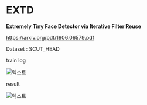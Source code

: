 # EXTD
**Extremely Tiny Face Detector via Iterative Filter Reuse**

https://arxiv.org/pdf/1906.06579.pdf

Dataset : SCUT_HEAD

train log

![텍스트](https://github.com/SeungyounShin/EXTD/blob/master/img/%E1%84%89%E1%85%B3%E1%84%8F%E1%85%B3%E1%84%85%E1%85%B5%E1%86%AB%E1%84%89%E1%85%A3%E1%86%BA%202019-07-25%20%E1%84%8B%E1%85%A9%E1%84%92%E1%85%AE%202.55.21.png?raw=true) 

result

![텍스트](https://github.com/SeungyounShin/EXTD/blob/master/img/result.png?raw=true) 
